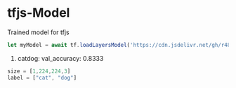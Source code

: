 # tfjs-Model
Trained model for tfjs  

```javascript
let myModel = await tf.loadLayersModel('https://cdn.jsdelivr.net/gh/r48n34/tfjs-Model/<file-name>/model.json')
```

1. catdog: val_accuracy: 0.8333  
```javascript
size = [1,224,224,3]
label = ["cat", "dog"]
```
   
